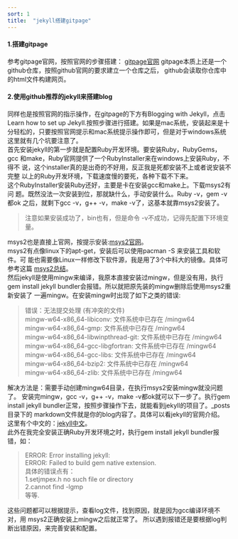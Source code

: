 ```yaml
---
sort: 1
title:  "jekyll搭建gitpage"
---
```

#### 1.搭建gitpage  
参考gitpage官网，按照官网的步骤搭建： [gitpage官网](https://pages.github.com/) 
gitpage本质上还是一个github仓库，按照github官网的要求建立一个仓库之后，
github会读取你仓库中的html文件构建网页。
#### 2.使用github推荐的jekyll来搭建blog  
同样也是按照官网的指示操作，在gitpage的下方有Blogging with Jekyll，点击
Learn how to set up Jekyll.按照步骤进行搭建。如果是mac系统，安装起来是十
分轻松的，只要按照官网提示和mac系统提示操作即可，但是对于windows系统
这里就有几个坑要注意了。  
首先安装jekyll的第一步就是配置Ruby开发环境。要安装Ruby，RubyGems，gcc
和make，Ruby官网提供了一个RubyInstaller来在windows上安装Ruby，不得不
说，这个installer真的是出奇的不好用，反正我是死都安装不上或者说安装不完整
以上的Ruby开发环境，下载速度慢的要死，各种下载不下来。  
这个RubyInstaller安装Ruby还好，主要是卡在安装gcc和make上。下载msys2有问
题。既然没法一次安装到位，那就缺什么，手动安装什么。Ruby -v，gem -v都ok
之后，就剩下gcc -v，g++ -v，make -v了，这基本就靠msys2安装了。
>注意如果安装成功了，bin也有，但是命令 -v不成功，记得先配置下环境变量。

msys2也是直接上官网，按提示安装:[msys2官网](http://www.msys2.org/)。  
msys2有点像linux下的apt-get，安装后可以使用pacman -S 来安装工具和软件。可
能也需要像Linux一样修改下软件源，我是用了3个中科大的镜像。具体可参考这篇
[msys2总结](http://www.360doc.com/content/16/0514/16/496343_559090195.shtml)。  
然后jekyll是使用mingw来编译，我原本直接安装过mingw，但是没有用，执行gem 
install jekyll bundler会报错。所以就把原先装的mingw删除后使用msys2重新安装了
一遍mingw。在安装mingw时出现了如下之类的错误:  
>错误：无法提交处理 (有冲突的文件)  
mingw-w64-x86_64-libiconv: 文件系统中已存在 /mingw64  
mingw-w64-x86_64-gmp: 文件系统中已存在 /mingw64  
mingw-w64-x86_64-libwinpthread-git: 文件系统中已存在 /mingw64  
mingw-w64-x86_64-gcc-libgfortran: 文件系统中已存在 /mingw64  
mingw-w64-x86_64-gcc-libs: 文件系统中已存在 /mingw64  
mingw-w64-x86_64-bzip2: 文件系统中已存在 /mingw64  
mingw-w64-x86_64-zlib: 文件系统中已存在 /mingw64  

解决方法是：需要手动创建mingw64目录，在执行msys2安装mingw就没问题了。
安装完mingw，gcc -v，g++ -v，make -v都ok就可以下一步了。执行gem install 
jekyll bundler正常，按照步骤操作下去，就能看到jekyll的项目了。_posts目录下的
markdown文件就是你的blog内容了。具体可以看jekyll的官网介绍。
这里有个中文的：[jekyll中文](https://www.jekyll.com.cn/)。  
此外在我完全安装正确Ruby开发环境之时，执行gem install jekyll bundler报错，如：
>ERROR:  Error installing jekyll:  
ERROR: Failed to build gem native extension.  
具体的错误点有：  
1.setjmpex.h no such file or directory  
2.cannot find -lgmp  
等等.

这些问题都可以根据提示，查看log文件，找到原因，就是因为gcc编译环境不对，用
msys2正确安装上mingw之后就正常了。
所以遇到报错还是要根据log判断出错原因，来完善安装和配置。